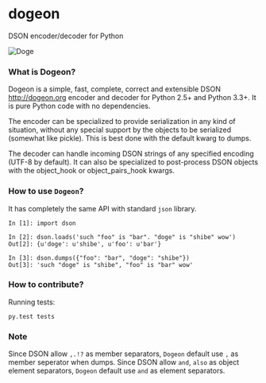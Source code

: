 dogeon
======

DSON encoder/decoder for Python

![Doge](http://dogeon.org/doge.gif)


### What is Dogeon?

Dogeon is a simple, fast, complete, correct and extensible DSON <http://dogeon.org>
encoder and decoder for Python 2.5+ and Python 3.3+.
It is pure Python code with no dependencies.

The encoder can be specialized to provide serialization in any kind of situation,
without any special support by the objects to be serialized (somewhat like pickle).
This is best done with the default kwarg to dumps.

The decoder can handle incoming DSON strings of any specified encoding
(UTF-8 by default). It can also be specialized to post-process DSON objects with
the object_hook or object_pairs_hook kwargs.

### How to use `Dogeon`?

It has completely the same API with standard `json` library.


    In [1]: import dson

    In [2]: dson.loads('such "foo" is "bar". "doge" is "shibe" wow')
    Out[2]: {u'doge': u'shibe', u'foo': u'bar'}

    In [3]: dson.dumps({"foo": "bar", "doge": "shibe"})
    Out[3]: 'such "doge" is "shibe", "foo" is "bar" wow'


### How to contribute?

Running tests:

    py.test tests

### Note

Since DSON allow `,.!?` as member separators, `Dogeon` default use `,` as member
seperator when dumps.
Since DSON allow `and`, `also` as object element separators, `Dogeon` default use
`and` as element separators.
